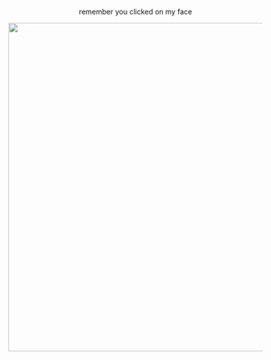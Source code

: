<p align="center">
 remember you clicked on my face
<br>
 <p align="center">
<img wdth="828" height="651" src="https://files.catbox.moe/t99bs6.png">
 </p>
